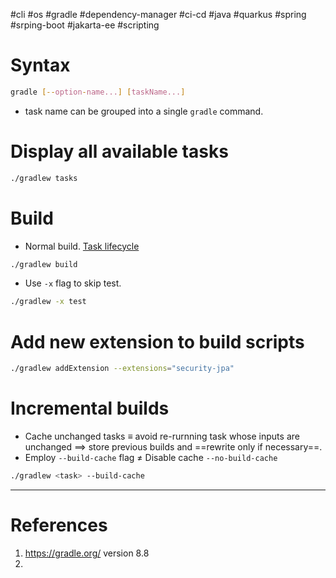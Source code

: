 #cli #os #gradle #dependency-manager #ci-cd  #java #quarkus #spring #srping-boot #jakarta-ee  #scripting 

# Syntax
```bash
gradle [--option-name...] [taskName...]
```
- task name can be grouped into a single `gradle` command.
# Display all available tasks
```bash
./gradlew tasks
```

# Build
- Normal build. [Task lifecycle](Gradle%20tasks.md#Task%20lifecycle)
```bash
./gradlew build
```
- Use `-x` flag to skip test.
```bash
./gradlew -x test
```
# Add new extension to build scripts
```bash
./gradlew addExtension --extensions="security-jpa"
```

# Incremental builds
- Cache unchanged tasks $\equiv$ avoid re-rurnning task whose inputs are unchanged $\implies$ store previous builds and ==rewrite only if necessary==.
- Employ `--build-cache` flag $\neq$ Disable cache `--no-build-cache`
```bash
./gradlew <task> --build-cache
```

---
# References
1. https://gradle.org/ version 8.8
2. 
